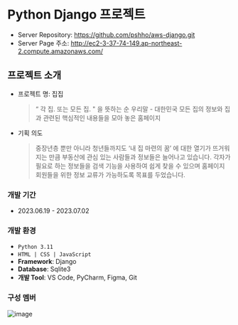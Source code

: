 # Python Django 프로젝트
- Server Repository: https://github.com/pshho/aws-django.git
- Server Page 주소: http://ec2-3-37-74-149.ap-northeast-2.compute.amazonaws.com/

## 프로젝트 소개
* 프로젝트 명: 집집
  > “ 각 집. 또는 모든 집. " 을 뜻하는 순 우리말 - 대한민국 모든 집의 정보와 집과 관련된 핵심적인 내용들을 모아 놓은 홈페이지
* 기획 의도
  > 중장년층 뿐만 아니라 청년들까지도 ‘내 집 마련의 꿈’ 에 대한 열기가 뜨거워지는 만큼 부동산에 관심 있는 사람들과 정보들은 늘어나고 있습니다.
  > 각자가 필요로 하는 정보들을 검색 기능을 사용하여 쉽게 찾을 수 있으며 홈페이지 회원들을 위한 정보 교류가 가능하도록 목표를 두었습니다.

### 개발 기간
- 2023.06.19 - 2023.07.02

### 개발 환경
- `Python 3.11`
- `HTML | CSS | JavaScript`
- **Framework**: Django
- **Database**: Sqlite3
- **개발 Tool**: VS Code, PyCharm, Figma, Git

### 구성 멤버
![image](https://github.com/pshho/team3_django_project/assets/128444203/fde8351a-6709-4135-9c47-f07718e4d8d4)



